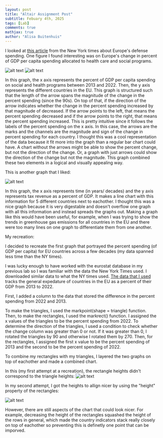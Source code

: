 ```yaml
---
layout: post
title: "Altair Assignment Post"
subtitle: Febuary 4th, 2025
tags: [Lab]
comments: true
mathjax: true
author: "Alisa Buitenhuis"
---
```


I looked at [this article](https://www.nytimes.com/interactive/2025/01/25/world/europe/nato-europe-defense-spending.html) from the New York times about Europe's defense spending. One figure I found interesting was on Europe's change in percent of GDP per capita spending allocated to health care and social programs. 


![alt text](/assets/img/Part1Fig.png)
![alt text](/assets/img/Part2Fig.png)

In this graph, the x axis represents the percent of GDP per capita spending on social and health programs between 2013 and 2022. Then, the y axis represents the different countries in the EU. This graph is structured such that the length of the arrow spans the magnitude of the change in the percent spending (since the 90s). On top of that, if the direction of the arrow indicates whether the change in the percent spending increased by that magnitude of decreased. If the arrow points to the left, that means the percent spending decreased and if the arrow points to the right, that means the percent spending increased. This is pretty intuitive since it follows the labels of the percent spending on the x axis. In this case, the arrows are the marks and the channels are the magnitude and sign of the change in percent spending for each country. I thought this was a cool representation of the data because it fit more into the graph than a regular bar chart could have. A chart without the arrows might be able to show the percent change, but not the direction of the change. Or, a graph with just arrows could show the direction of the change but not the magnitude. This graph combined these two elements in a logical and visually appealing way. 


This is another graph that I liked:

![alt text](/assets/img/TaxesFigNYtimes.png)

In this graph, the x axis represents time (in years/ decades) and the y axis represents tax revenue as a percent of GDP. It makes a line chart with this information for 5 different countries next to eachother. I thought this was a nice graph because it is very digestable and doesn't overflow one graph with all this information and instead spreads the graphs out. Making a graph like this would have been useful, for example, when I was trying to show the trends in greenhouse gas emissions for all countries in the EU and there were too many lines on one graph to differentiate them from one another. 

My recreation:

I decided to recreate the first graph that portrayed the percent spending (of GDP per capita) for EU countries across a few decades (my data spanned less time than the NY times). 

I was lucky enough to have worked with the eurostat database in my previous lab so I was familiar with the data the New York Times used. I downloaded similar data to what the NY times used. [The data that I used](https://ec.europa.eu/eurostat/databrowser/view/gov_10a_exp/default/table?lang=en) tracks the general expedature of countries in the EU as a percent of their GDP from 2013 to 2022. 

First, I added a column to the data that stored the difference in the percent spending from 2022 and 2013. 

To make the triangles, I used the markpoint(shape = triangle) function. Then, to make the rectangles, I used the markrect() function. I assigned the x values of the triangles to be the percent spending from 2022. To determine the direction of the triangles, I used a condition to check whether the change column was greater than 0 or not. If it was greater than 0, I rotated the triangles by 90 and otherwise I rotated them by 270. Then, for the rectangles, I assigned the first x value to be the percent spending of 2013 and the second to be the percent spending of 2022. 

To combine my rectangles with my triangles, I layered the two graphs on top of eachother and made a combined chart. 

In this (my first attempt at a recreation), the rectangle heights didn't correspond to the triangle heights:
![alt text](image.png)

In my second attempt, I got the heights to allign nicer by using the "height" property of the rectangles:

![alt text](image-1.png)

However, there are still aspects of the chart that could look nicer. For example, decreasing the height of the rectangles squashed the height of the rows in general, which made the country indicators stack really closely on top of eachother so preventing this is definetly one point that can be imporved. 




